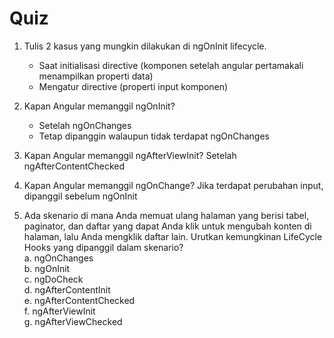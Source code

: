 # Quiz

1.  Tulis 2 kasus yang mungkin dilakukan di ngOnInit lifecycle.

    - Saat initialisasi directive (komponen setelah angular pertamakali menampilkan properti data)
    - Mengatur directive (properti input komponen)

2.  Kapan Angular memanggil ngOnInit?

    - Setelah ngOnChanges
    - Tetap dipanggin walaupun tidak terdapat ngOnChanges

3.  Kapan Angular memanggil ngAfterViewInit?
    Setelah ngAfterContentChecked
4.  Kapan Angular memanggil ngOnChange?
    Jika terdapat perubahan input, dipanggil sebelum ngOnInit
5.  Ada skenario di mana Anda memuat ulang halaman yang berisi tabel, paginator, dan daftar yang dapat Anda klik untuk mengubah konten di halaman, lalu Anda mengklik daftar lain. Urutkan kemungkinan LifeCycle Hooks yang dipanggil dalam skenario? <br />
    a. ngOnChanges<br />
    b. ngOnInit<br />
    c. ngDoCheck<br />
    d. ngAfterContentInit<br />
    e. ngAfterContentChecked<br />
    f. ngAfterViewInit<br />
    g. ngAfterViewChecked
